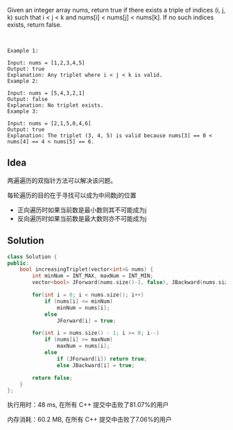 Given an integer array nums, return true if there exists a triple of indices (i, j, k) such that i < j < k and nums[i] < nums[j] < nums[k]. If no such indices exists, return false.

 
```
Example 1:

Input: nums = [1,2,3,4,5]
Output: true
Explanation: Any triplet where i < j < k is valid.
Example 2:

Input: nums = [5,4,3,2,1]
Output: false
Explanation: No triplet exists.
Example 3:

Input: nums = [2,1,5,0,4,6]
Output: true
Explanation: The triplet (3, 4, 5) is valid because nums[3] == 0 < nums[4] == 4 < nums[5] == 6.
```

## Idea

两遍遍历的双指针方法可以解决该问题。

每轮遍历的目的在于寻找可以成为中间数j的位置

- 正向遍历时如果当前数是最小数则其不可能成为j
- 反向遍历时如果当前数是最大数则亦不可能成为j

## Solution

```c++
class Solution {
public:
    bool increasingTriplet(vector<int>& nums) {
        int minNum = INT_MAX, maxNum = INT_MIN;
        vector<bool> JForward(nums.size()-1, false), JBackward(nums.size()-1, false);

        for(int i = 0; i < nums.size(); i++)
            if (nums[i] <= minNum)
                minNum = nums[i];
            else
                JForward[i] = true;

        for(int i = nums.size() - 1; i >= 0; i--)
            if (nums[i] >= maxNum)
                maxNum = nums[i];
            else
                if (JForward[i]) return true;
                else JBackward[i] = true;

        return false;
    }
};
```

执行用时：48 ms, 在所有 C++ 提交中击败了81.07%的用户

内存消耗：60.2 MB, 在所有 C++ 提交中击败了7.06%的用户
